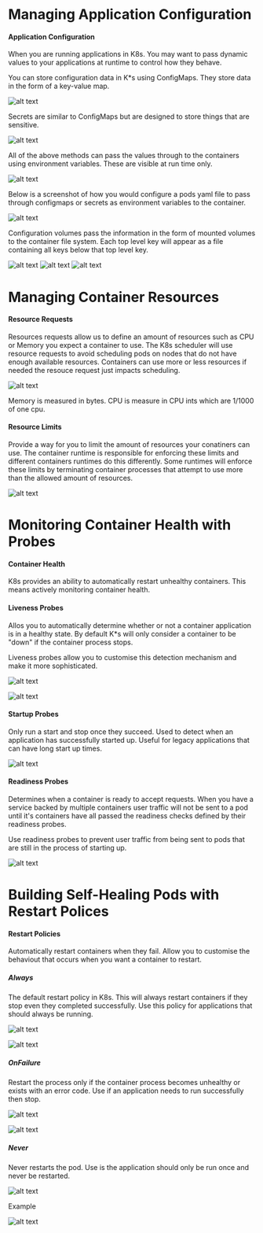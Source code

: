 # Managing Application Configuration

#### Application Configuration 

When you are running applications in K8s. You may want to pass dynamic values to your applications at runtime to control how they behave. 

You can store configuration data in K*s using ConfigMaps. They store data in the form of a key-value map. 

![alt text](image-15.png)

Secrets are similar to ConfigMaps but are designed to store things that are sensitive. 

![alt text](image-16.png)

All of the above methods can pass the values through to the containers using environment variables. These are visible at run time only. 

![alt text](image-17.png)

Below is a screenshot of how you would configure a pods yaml file to pass through configmaps or secrets as environment variables to the container.

![alt text](image-18.png)

Configuration volumes pass the information in the form of mounted volumes to the container file system. Each top level key will appear as a file containing all keys below that top level key.

![alt text](image-19.png)
![alt text](image-20.png)
![alt text](image-21.png)

# Managing Container Resources
#### Resource Requests

Resources requests allow us to define an amount of resources such as CPU or Memory you expect a container to use. The K8s scheduler will use resource requests to avoid scheduling pods on nodes that do not have enough available resources. Containers can use more or less resources if needed the resouce request just impacts scheduling. 

![alt text](image-22.png)

Memory is measured in bytes. CPU is measure in CPU ints which are 1/1000 of one cpu.

#### Resource Limits

Provide a way for you to limit the amount of resources your conatiners can use. The container runtime is responsible for enforcing these limits and different containers runtimes do this differently. Some runtimes will enforce these limits by terminating container processes that attempt to use more than the allowed amount of resources.

![alt text](image-23.png)

# Monitoring Container Health with Probes

#### Container Health 

K8s provides an ability to automatically restart unhealthy containers. This means actively monitoring container health.

#### Liveness Probes

Allos you to automatically determine whether or not a container application is in a healthy state. By default K*s will only consider a container to be "down" if the container process stops. 

Liveness probes allow you to customise this detection mechanism and make it more sophisticated.

![alt text](image-24.png)

![alt text](image-25.png)

#### Startup Probes

Only run a start and stop once they succeed. Used to detect when an application has successfully started up. Useful for legacy applications that can have long start up times.

![alt text](image-26.png)

#### Readiness Probes

Determines when a container is ready to accept requests. When you have a service backed by multiple containers user traffic will not be sent to a pod until it's containers have all passed the readiness checks defined by their readiness probes.

Use readiness probes to prevent user traffic from being sent to pods that are still in the process of starting up.

![alt text](image-27.png)

# Building Self-Healing Pods with Restart Polices

#### Restart Policies

Automatically restart containers when they fail. Allow you to customise the behaviout that occurs when you want a container to restart.

##### Always

The default restart policy in K8s. This will always restart containers if they stop even they completed successfully. Use this policy for applications that should always be running.

![alt text](image-28.png)

![alt text](image-29.png)

##### OnFailure

Restart the process only if the container process becomes unhealthy or exists with an error code. Use if an application needs to run successfully then stop.

![alt text](image-30.png)

![alt text](image-31.png)

##### Never

Never restarts the pod. Use is the application should only be run once and never be restarted.

![alt text](image-32.png)

Example

![alt text](image-33.png)